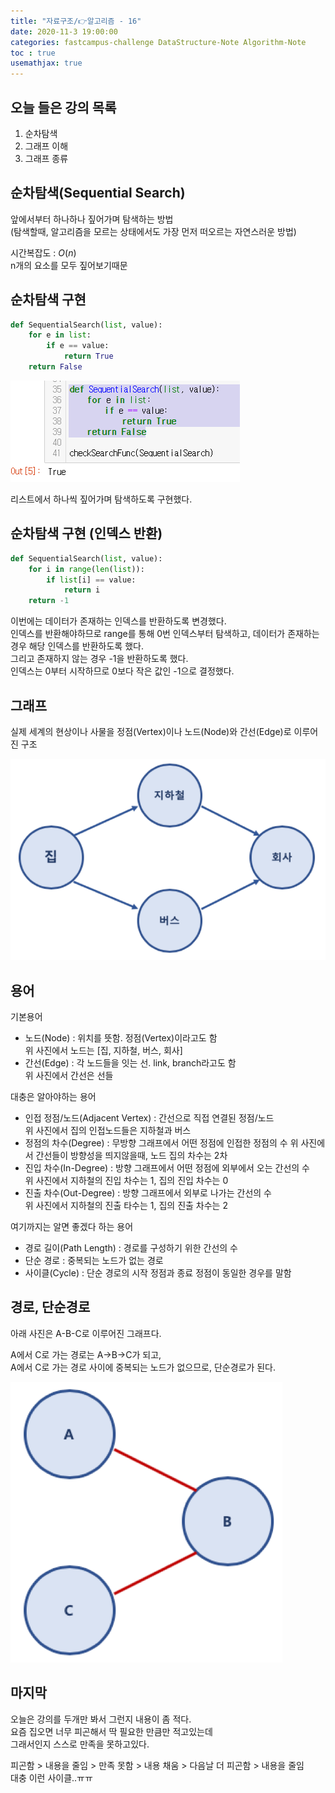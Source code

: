 ```yaml
---
title: "자료구조/👉알고리즘 - 16"
date: 2020-11-3 19:00:00
categories: fastcampus-challenge DataStructure-Note Algorithm-Note
toc : true
usemathjax: true
---
```

## 오늘 들은 강의 목록

1. 순차탐색
2. 그래프 이해
3. 그래프 종류

## 순차탐색(Sequential Search)

앞에서부터 하나하나 짚어가며 탐색하는 방법  
(탐색할때, 알고리즘을 모르는 상태에서도 가장 먼저 떠오르는 자연스러운 방법)  

시간복잡도 : $O(n)$  
n개의 요소를 모두 짚어보기때문

## 순차탐색 구현

```py
def SequentialSearch(list, value):
    for e in list:
        if e == value:
            return True
    return False
```

![결과](/assets/images/fastchallenge/day16/순차탐색결과.PNG)

리스트에서 하나씩 짚어가며 탐색하도록 구현했다.

## 순차탐색 구현 (인덱스 반환)

```py
def SequentialSearch(list, value):
    for i in range(len(list)):
        if list[i] == value:
            return i
    return -1
```

이번에는 데이터가 존재하는 인덱스를 반환하도록 변경했다.  
인덱스를 반환해야하므로 range를 통해 0번 인덱스부터 탐색하고, 데이터가 존재하는 경우 해당 인덱스를 반환하도록 했다.  
그리고 존재하지 않는 경우 -1을 반환하도록 했다.  
인덱스는 0부터 시작하므로 0보다 작은 값인 -1으로 결정했다.

## 그래프

실제 세계의 현상이나 사물을 정점(Vertex)이나 노드(Node)와 간선(Edge)로 이루어진 구조

![그래프](/assets/images/fastchallenge/day16/그래프.PNG)

## 용어

기본용어

+ 노드(Node) : 위치를 뜻함. 정점(Vertex)이라고도 함  
위 사진에서 노드는 [집, 지하철, 버스, 회사]  
+ 간선(Edge) : 각 노드들을 잇는 선. link, branch라고도 함  
위 사진에서 간선은 선들  

대충은 알아야하는 용어

+ 인접 정점/노드(Adjacent Vertex) : 간선으로 직접 연결된 정점/노드  
위 사진에서 집의 인접노드들은 지하철과 버스  
+ 정점의 차수(Degree) : 무방향 그래프에서 어떤 정점에 인접한 정점의 수
위 사진에서 간선들이 방향성을 띄지않을때, 노드 집의 차수는 2차  
+ 진입 차수(In-Degree) : 방향 그래프에서 어떤 정점에 외부에서 오는 간선의 수  
위 사진에서 지하철의 진입 차수는 1, 집의 진입 차수는 0  
+ 진출 차수(Out-Degree) : 방향 그래프에서 외부로 나가는 간선의 수  
위 사진에서 지하철의 진출 타수는 1, 집의 진출 차수는 2  

여기까지는 알면 좋겠다 하는 용어

+ 경로 길이(Path Length) : 경로를 구성하기 위한 간선의 수  
+ 단순 경로 : 중복되는 노드가 없는 경로
+ 사이클(Cycle) : 단순 경로의 시작 정점과 종료 정점이 동일한 경우를 말함

## 경로, 단순경로

아래 사진은 A-B-C로 이루어진 그래프다.

A에서 C로 가는 경로는 A->B->C가 되고,  
A에서 C로 가는 경로 사이에 중복되는 노드가 없으므로, 단순경로가 된다.

![경로](/assets/images/fastchallenge/day16/단순경로.png)

## 마지막

오늘은 강의를 두개만 봐서 그런지 내용이 좀 적다.  
요즘 집오면 너무 피곤해서 딱 필요한 만큼만 적고있는데  
그래서인지 스스로 만족을 못하고있다.

피곤함 > 내용을 줄임 > 만족 못함 > 내용 채움 > 다음날 더 피곤함 > 내용을 줄임  
대충 이런 사이클..ㅠㅠ